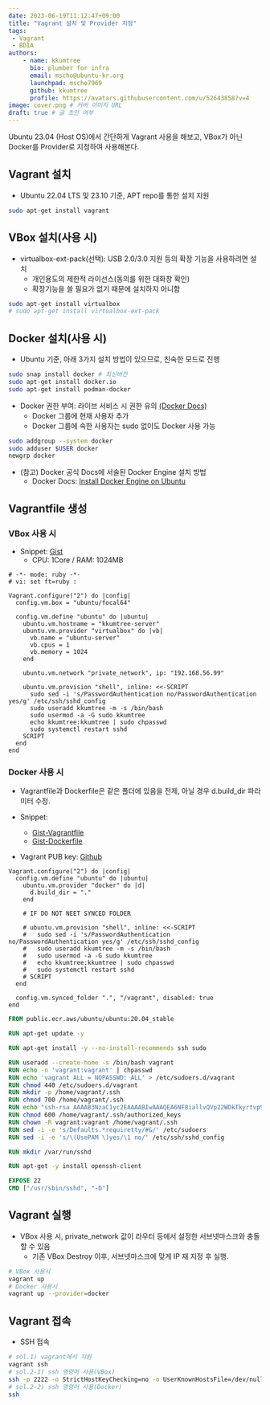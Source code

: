 ```yaml
---
date: 2023-06-19T11:12:47+09:00
title: "Vagrant 설치 및 Provider 지정"
tags:
 - Vagrant
 - BDIA
authors:
    - name: kkumtree
      bio: plumber for infra
      email: mscho@ubuntu-kr.org
      launchpad: mscho7969
      github: kkumtree
      profile: https://avatars.githubusercontent.com/u/52643858?v=4 
image: cover.png # 커버 이미지 URL
draft: true # 글 초안 여부
---
```


Ubuntu 23.04 (Host OS)에서 간단하게 Vagrant 사용을 해보고, VBox가 아닌 Docker를 Provider로 지정하여 사용해본다. 

## Vagrant 설치

- Ubuntu 22.04 LTS 및 23.10 기준, APT repo를 통한 설치 지원

```bash
sudo apt-get install vagrant
```

## VBox 설치(사용 시)
  - virtualbox-ext-pack(선택): USB 2.0/3.0 지원 등의 확장 기능을 사용하려면 설치  
    - 개인용도의 제한적 라이선스(동의를 위한 대화창 확인)  
    - 확장기능을 쓸 필요가 없기 때문에 설치하지 아니함  

```bash
sudo apt-get install virtualbox
# sudo apt-get install virtualbox-ext-pack
```

## Docker 설치(사용 시)

- Ubuntu 기준, 아래 3가지 설치 방법이 있으므로, 친숙한 모드로 진행

```bash
sudo snap install docker # 최신버전
sudo apt-get install docker.io
sudo apt-get install podman-docker
```

- Docker 권한 부여: 라이브 서비스 시 권한 유의 [(Docker Docs)](https://docs.docker.com/engine/security/#docker-daemon-attack-surface)
  - Docker 그룹에 현재 사용자 추가
  - Docker 그룹에 속한 사용자는 sudo 없이도 Docker 사용 가능

```bash
sudo addgroup --system docker
sudo adduser $USER docker
newgrp docker
```

- (참고) Docker 공식 Docs에 서술된 Docker Engine 설치 방법
  - Docker Docs: [Install Docker Engine on Ubuntu](https://docs.docker.com/engine/install/ubuntu/)

## Vagrantfile 생성

### VBox 사용 시

- Snippet: [Gist](https://gist.github.com/kkumtree/74714c87d6b792cb9e3ff4ea8b281b26)
  - CPU: 1Core / RAM: 1024MB

```Vagrantfile
# -*- mode: ruby -*-
# vi: set ft=ruby :

Vagrant.configure("2") do |config|
  config.vm.box = "ubuntu/focal64"

  config.vm.define "ubuntu" do |ubuntu|
    ubuntu.vm.hostname = "kkumtree-server"
    ubuntu.vm.provider "virtualbox" do |vb|
      vb.name = "ubuntu-server"
      vb.cpus = 1
      vb.memory = 1024
    end
    
    ubuntu.vm.network "private_network", ip: "192.168.56.99"

    ubuntu.vm.provision "shell", inline: <<-SCRIPT
      sudo sed -i 's/PasswordAuthentication no/PasswordAuthentication yes/g' /etc/ssh/sshd_config
      sudo useradd kkumtree -m -s /bin/bash
      sudo usermod -a -G sudo kkumtree
      echo kkumtree:kkumtree | sudo chpasswd
      sudo systemctl restart sshd
    SCRIPT
  end
end
```

### Docker 사용 시

- Vagrantfile과 Dockerfile은 같은 폴더에 있음을 전제, 아닐 경우 d.build_dir 파라미터 수정.

- Snippet:  
  - [Gist-Vagrantfile](https://gist.github.com/kkumtree/317c450d38319cdd92f9213602c4465d)  
  - [Gist-Dockerfile](https://gist.github.com/kkumtree/40c2c9925035190efc6f8cb4be55a4c3)

- Vagrant PUB key: [Github](https://github.com/hashicorp/vagrant/blob/main/keys/vagrant.pub)

```Vagrantfile
Vagrant.configure("2") do |config|
  config.vm.define "ubuntu" do |ubuntu|
    ubuntu.vm.provider "docker" do |d|
      d.build_dir = "."
    end

    # IF DO NOT NEET SYNCED FOLDER

    # ubuntu.vm.provision "shell", inline: <<-SCRIPT
    #   sudo sed -i 's/PasswordAuthentication no/PasswordAuthentication yes/g' /etc/ssh/sshd_config
    #   sudo useradd kkumtree -m -s /bin/bash
    #   sudo usermod -a -G sudo kkumtree
    #   echo kkumtree:kkumtree | sudo chpasswd
    #   sudo systemctl restart sshd
    # SCRIPT
  end

  config.vm.synced_folder ".", "/vagrant", disabled: true
end
```

```Dockerfile
FROM public.ecr.aws/ubuntu/ubuntu:20.04_stable

RUN apt-get update -y

RUN apt-get install -y --no-install-recommends ssh sudo

RUN useradd --create-home -s /bin/bash vagrant
RUN echo -n 'vagrant:vagrant' | chpasswd
RUN echo 'vagrant ALL = NOPASSWD: ALL' > /etc/sudoers.d/vagrant
RUN chmod 440 /etc/sudoers.d/vagrant
RUN mkdir -p /home/vagrant/.ssh
RUN chmod 700 /home/vagrant/.ssh
RUN echo "ssh-rsa AAAAB3NzaC1yc2EAAAABIwAAAQEA6NF8iallvQVp22WDkTkyrtvp9eWW6A8YVr+kz4TjGYe7gHzIw+niNltGEFHzD8+v1I2YJ6oXevct1YeS0o9HZyN1Q9qgCgzUFtdOKLv6IedplqoPkcmF0aYet2PkEDo3MlTBckFXPITAMzF8dJSIFo9D8HfdOV0IAdx4O7PtixWKn5y2hMNG0zQPyUecp4pzC6kivAIhyfHilFR61RGL+GPXQ2MWZWFYbAGjyiYJnAmCP3NOTd0jMZEnDkbUvxhMmBYSdETk1rRgm+R4LOzFUGaHqHDLKLX+FIPKcF96hrucXzcWyLbIbEgE98OHlnVYCzRdK8jlqm8tehUc9c9WhQ==" > /home/vagrant/.ssh/authorized_keys
RUN chmod 600 /home/vagrant/.ssh/authorized_keys
RUN chown -R vagrant:vagrant /home/vagrant/.ssh
RUN sed -i -e 's/Defaults.*requiretty/#&/' /etc/sudoers
RUN sed -i -e 's/\(UsePAM \)yes/\1 no/' /etc/ssh/sshd_config

RUN mkdir /var/run/sshd

RUN apt-get -y install openssh-client

EXPOSE 22
CMD ["/usr/sbin/sshd", "-D"]
```

## Vagrant 실행

- VBox 사용 시, private_network 값이 라우터 등에서 설정한 서브넷마스크와 충돌할 수 있음  
  - 기존 VBox Destroy 이후, 서브넷마스크에 맞게 IP 재 지정 후 실행.

```bash
# VBox 사용시
vagrant up
# Docker 사용시
vagrant up --provider=docker
```

## Vagrant 접속

- SSH 접속

```bash
# sol.1) vagrant에서 지원
vagrant ssh
# sol.2-1) ssh 명령어 사용(VBox)
ssh -p 2222 -o StrictHostKeyChecking=no -o UserKnownHostsFile=/dev/null kkumtree@localhost
# sol.2-2) ssh 명령어 사용(Docker)
ssh 
```


